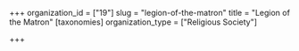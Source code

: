 +++
organization_id = ["19"]
slug = "legion-of-the-matron"
title = "Legion of the Matron"
[taxonomies]
organization_type = ["Religious Society"]

+++


